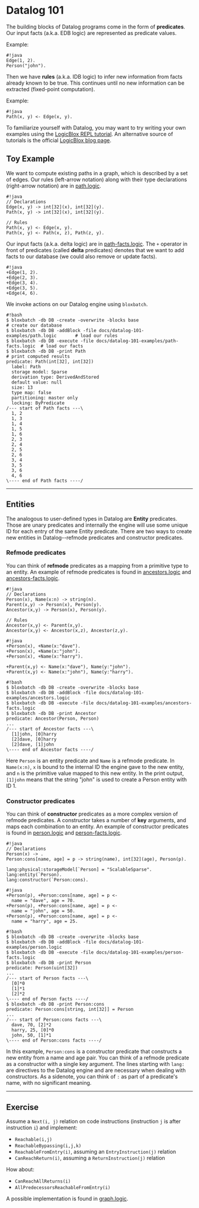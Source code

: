 # Datalog 101

The building blocks of Datalog programs come in the form of **predicates**. Our
input facts (a.k.a. EDB logic) are represented as predicate values.

Example:
```
#!java
Edge(1, 2).
Person("john").
```

Then we have **rules** (a.k.a. IDB logic) to infer new information from facts
already known to be true. This continues until no new information can be
extracted (fixed-point computation).

Example:
```
#!java
Path(x, y) <- Edge(x, y).
```

To familiarize yourself with Datalog, you may want to try writing your own
examples using the [LogicBlox REPL
tutorial](https://developer.logicblox.com/content/docs4/tutorial/repl/section/split.html).
An alternative source of tutorials is the official [LogicBlox
blog page](https://developer.logicblox.com/category/tutorials/basics/).

## Toy Example

We want to compute existing paths in a graph, which is described by a set of
edges. Our rules (left-arrow notation) along with their type declarations
(right-arrow notation) are in [path.logic](datalog-101-examples/path.logic).

```
#!java
// Declarations
Edge(x, y) -> int[32](x), int[32](y).
Path(x, y) -> int[32](x), int[32](y).

// Rules
Path(x, y) <- Edge(x, y).
Path(x, y) <- Path(x, z), Path(z, y).
```

Our input facts (a.k.a. delta logic) are in
[path-facts.logic](datalog-101-examples/path-facts.logic). The `+` operator in
front of predicates (called **delta** predicates) denotes that we want to add
facts to our database (we could also remove or update facts).

```
#!java
+Edge(1, 2).
+Edge(2, 3).
+Edge(3, 4).
+Edge(3, 5).
+Edge(4, 6).
```

We invoke actions on our Datalog engine using `bloxbatch`.

```
#!bash
$ bloxbatch -db DB -create -overwrite -blocks base                            # create our database
$ bloxbatch -db DB -addBlock -file docs/datalog-101-examples/path.logic       # load our rules
$ bloxbatch -db DB -execute -file docs/datalog-101-examples/path-facts.logic  # load our facts
$ bloxbatch -db DB -print Path                                                # print computed results
predicate: Path(int[32], int[32])
  label: Path
  storage model: Sparse
  derivation type: DerivedAndStored
  default value: null
  size: 13
  type map: false
  partitioning: master only
  locking: ByPredicate
/--- start of Path facts ---\
  1, 2
  1, 3
  1, 4
  1, 5
  1, 6
  2, 3
  2, 4
  2, 5
  2, 6
  3, 4
  3, 5
  3, 6
  4, 6
\---- end of Path facts ----/
```
---

## Entities
The analogous to user-defined types in Datalog are **Entity** predicates. Those
are unary predicates and internally the engine will use some unique ID for each
entry of the same Entity predicate. There are two ways to create new entities
in Datalog--refmode predicates and constructor predicates.

### Refmode predicates
You can think of **refmode** predicates as a mapping from a primitive type to an
entity. An example of refmode predicates is found in
[ancestors.logic](datalog-101-examples/ancestors.logic) and
[ancestors-facts.logic](datalog-101-examples/ancestors-facts.logic).

```
#!java
// Declarations
Person(x), Name(x:n) -> string(n).
Parent(x,y) -> Person(x), Person(y).
Ancestor(x,y) -> Person(x), Person(y).

// Rules
Ancestor(x,y) <- Parent(x,y).
Ancestor(x,y) <- Ancestor(x,z), Ancestor(z,y).
```

```
#!java
+Person(x), +Name(x:"dave").
+Person(x), +Name(x:"john").
+Person(x), +Name(x:"harry").

+Parent(x,y) <- Name(x:"dave"), Name(y:"john").
+Parent(x,y) <- Name(x:"john"), Name(y:"harry").
```

```
#!bash
$ bloxbatch -db DB -create -overwrite -blocks base
$ bloxbatch -db DB -addBlock -file docs/datalog-101-examples/ancestors.logic
$ bloxbatch -db DB -execute -file docs/datalog-101-examples/ancestors-facts.logic
$ bloxbatch -db DB -print Ancestor
predicate: Ancestor(Person, Person)
...
/--- start of Ancestor facts ---\
  [1]john, [0]harry
  [2]dave, [0]harry
  [2]dave, [1]john
\---- end of Ancestor facts ----/
```

Here `Person` is an entity predicate and `Name` is a refmode predicate. In
`Name(x:n)`, `x` is bound to the internal ID the engine gave to the new entity,
and `n` is the primitive value mapped to this new entity. In the print output,
`[1]john` means that the string "john" is used to create a Person entity with
ID 1.

### Constructor predicates
You can think of **constructor** predicates as a more complex version of
refmode predicates. A constructor takes a number of **key** arguments, and maps
each combination to an entity. An example of constructor predicates is
found in [person.logic](datalog-101-examples/person.logic) and
[person-facts.logic](datalog-101-examples/person-facts.logic).

```
#!java
// Declarations
Person(x) -> .
Person:cons[name, age] = p -> string(name), int[32](age), Person(p).

lang:physical:storageModel[`Person] = "ScalableSparse".
lang:entity(`Person).
lang:constructor(`Person:cons).
```

```
#!java
+Person(p), +Person:cons[name, age] = p <-
  name = "dave", age = 70.
+Person(p), +Person:cons[name, age] = p <-
  name = "john", age = 50.
+Person(p), +Person:cons[name, age] = p <-
  name = "harry", age = 25.
```

```
#!bash
$ bloxbatch -db DB -create -overwrite -blocks base
$ bloxbatch -db DB -addBlock -file docs/datalog-101-examples/person.logic
$ bloxbatch -db DB -execute -file docs/datalog-101-examples/person-facts.logic
$ bloxbatch -db DB -print Person
predicate: Person(uint[32])
...
/--- start of Person facts ---\
  [0]*0
  [1]*1
  [2]*2
\---- end of Person facts ----/
$ bloxbatch -db DB -print Person:cons
predicate: Person:cons[string, int[32]] = Person
...
/--- start of Person:cons facts ---\
  dave, 70, [2]*2
  harry, 25, [0]*0
  john, 50, [1]*1
\---- end of Person:cons facts ----/
```

In this example, `Person:cons` is a constructor predicate that constructs a new
entity from a name and age pair. You can think of a refmode predicate as a
constructor with a single key argument. The lines starting with `lang:` are
directives to the Datalog engine and are necessary when dealing with
constructors. As a sidenote, you can think of `:` as part of a predicate's
name, with no significant meaning.

---

## Exercise

Assume a `Next(i, j)` relation on code instructions (instruction `j` is after instruction `i`) and implement:

* `Reachable(i,j)`
* `ReachableBypassing(i,j,k)`
* `ReachableFromEntry(i)`, assuming an `EntryInstruction(j)` relation
* `CanReachReturn(i)`, assuming a `ReturnInstruction(j)` relation

How about:

* `CanReachAllReturns(i)`
* `AllPredecessorsReachableFromEntry(i)`

A possible implementation is found in [graph.logic](datalog-101-examples/graph.logic).
